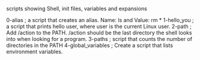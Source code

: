scripts showing Shell, init files, variables and expansions

0-alias  ;  a script that creates an alias. Name: ls and  Value: rm *
1-hello_you  ; a script that prints hello user, where user is the current Linux user.
2-path  ;  Add /action to the PATH. /action should be the last directory the shell looks into when looking for a program.
3-paths  ;  script that counts the number of directories in the PATH
4-global_variables  ; Create a script that lists environment variables.
